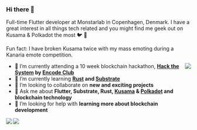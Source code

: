 ### Hi there 👋 

Full-time Flutter developer at Monstarlab in Copenhagen, Denmark. I have a great interest in all things tech related and you might find me geek out on Kusama & Polkadot the most 🐦 🔴 

Fun fact: I have broken Kusama twice with my mass emoting during a Kanaria emote competition.

<a href="https://github.com/anuraghazra/github-readme-stats">
  <img align="right" src="https://github-readme-stats.vercel.app/api?username=martinloesethjensen&show_icons=true&theme=dark&count_private=true" />
</a>

- 🔭 I’m currently attending a 10 week blockchain hackathon, **[Hack the System](https://www.encode.club/hack-the-system) by [Encode Club](https://www.encode.club/)** 
- 🌱 I’m currently learning **[Rust](https://www.rust-lang.org/) and [Substrate](https://substrate.dev/)**
- 👯 I’m looking to collaborate on **new and exciting projects**
- 💬 Ask me about **Flutter, Substrate, Rust, [Kusama](https://kusama.network/) & [Polkadot](https://polkadot.network/) and blockchain technology** 
- 🤔 I’m looking for help with **learning more about blockchain development**


<a href="https://github.com/martinloesethjensen/dotsama-chill">
  <img align="left" src="https://github-readme-stats.vercel.app/api/pin/?username=martinloesethjensen&repo=dotsama-chill&show_icons=true&theme=dark" />
</a>

<a href="https://github.com/martinloesethjensen/rmrk-emote-batch">
  <img align="left" src="https://github-readme-stats.vercel.app/api/pin/?username=martinloesethjensen&repo=rmrk-emote-batch&show_icons=true&theme=dark" />
</a>
<!--
<a href="https://github.com/anuraghazra/convoychat">
  <img align="left" src="https://github-readme-stats.vercel.app/api/pin/?username=martinloesethjensen&repo=bitrise_migrator&show_icons=true&theme=dark" />
</a>
-->
